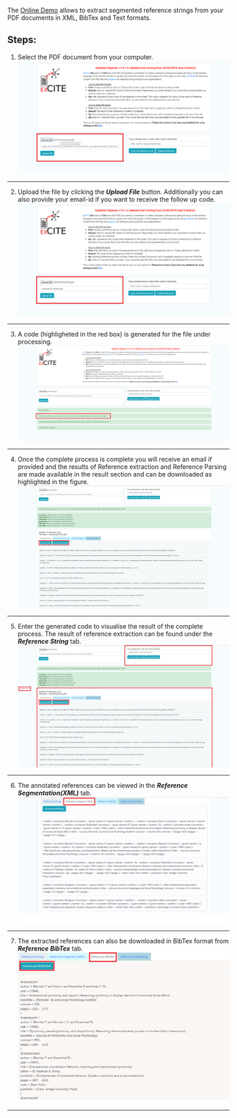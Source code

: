 The [Online Demo](http://excite.west.uni-koblenz.de/excite) allows to extract segmented reference strings from your PDF documents in XML, BibTex and Text formats. 

## Steps:
1) Select the PDF document from your computer.
![diagram](./ExciteDemoScreenShots/step1.png)
- - -

2) Upload the file by clicking the ***Upload File*** button. Additionally you can also provide your email-id if you want to receive the follow up code.
![diagram2](./ExciteDemoScreenShots/step2.png)
- - -

3) A code (highligheted in the red box) is generated for the file under processing.
![diagram2](./ExciteDemoScreenShots/step3.png)
- - -

4) Once the complete process is complete you will receive an email if provided and the results of Reference extraction and Reference Parsing are made available in the result section and can be downloaded as highlighted in the figure.
![diagram2](./ExciteDemoScreenShots/step4.1.png)
- - -

5) Enter the generated code to visualise the result of the complete process. The result of reference extraction can be found under the ***Reference String*** tab.
![diagram2](./ExciteDemoScreenShots/step4.png)
- - -

6) The annotated references can be viewed in the ***Reference Segmentation(XML)*** tab.
![diagram2](./ExciteDemoScreenShots/ste4.2.png)
- - -


7) The extracted references can also be downloaded in BibTex format from ***Reference BibTex*** tab.
![diagram2](./ExciteDemoScreenShots/step4.3.png)
- - -


